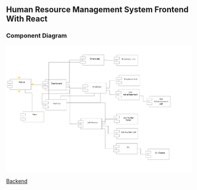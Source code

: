 ##  Human Resource Management System Frontend With React
### Component Diagram
![some](https://github.com/ElSenpai/hrms-frontend/blob/master/public/compDiagram.png)

[Backend](https://github.com/ElSenpai/HRMS_Java)